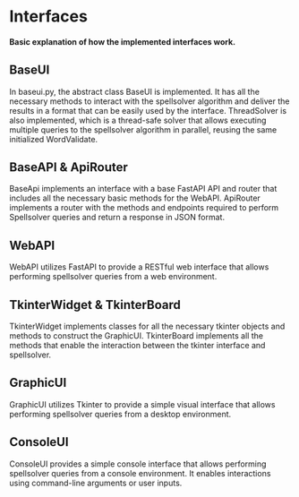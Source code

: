 # Interfaces

#### Basic explanation of how the implemented interfaces work.

## BaseUI

In baseui.py, the abstract class BaseUI is implemented. It has all the necessary methods to interact with the
spellsolver algorithm and deliver the results in a format that can be easily used by the interface. ThreadSolver is also
implemented, which is a thread-safe solver that allows executing multiple queries to the spellsolver algorithm in
parallel, reusing the same initialized WordValidate.

## BaseAPI & ApiRouter

BaseApi implements an interface with a base FastAPI API and router that includes all the necessary basic methods for the
WebAPI. ApiRouter implements a router with the methods and endpoints required to perform Spellsolver queries and return
a response in JSON format.

## WebAPI

WebAPI utilizes FastAPI to provide a RESTful web interface that allows performing spellsolver queries from a web
environment.

## TkinterWidget & TkinterBoard

TkinterWidget implements classes for all the necessary tkinter objects and methods to construct the GraphicUI.
TkinterBoard implements all the methods that enable the interaction between the tkinter interface and spellsolver.

## GraphicUI

GraphicUI utilizes Tkinter to provide a simple visual interface that allows performing spellsolver queries from a
desktop environment.

## ConsoleUI

ConsoleUI provides a simple console interface that allows performing spellsolver queries from a console environment. It
enables interactions using command-line arguments or user inputs.

